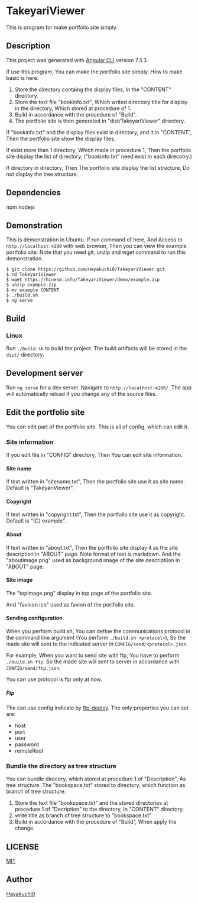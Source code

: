 # TakeyariViewer

This is program for make portfolio site simply.


## Description

This project was generated with [Angular CLI](https://github.com/angular/angular-cli) version 7.3.3.

If use this program, You can make the portfolio site simply.
How to make basic is here.

1. Store the directory containg the display files, In the "CONTENT" directory.
2. Store the text file "bookinfo.txt", Which writed directory title for display in the directory, Which stored at procedure of 1.
3. Build in accordance with the procedure of "Build".
4. The portfolio site is then generated in "dist/TakeyariViewer" directory.

If "bookinfo.txt" and the display files exist in directory, and it in "CONTENT", Then the portfolio site show the display files.

If exist more than 1 directory, Which made in procedure 1, Then the portfolio site display the list of directory. ("bookinfo.txt" need exist in each direcotry.)

If directory in directory, Then The portfolio site display the list structure, Do not display the tree structure.


## Dependencies

npm nodejs


## Demonstration

This is demonstration in Ubuntu.
If run command of here, And Access to `http://localhost:4200` with web browser, Then you can view the example portfolio site.
Note that you need git, unzip and wget command to run this demonstration.

```
$ git clone https://github.com/Hayakuchi0/TakeyariViewer.git
$ cd TakeyariViewer
$ wget https://hinesm.info/TakeyariViewer/demo/example.zip
$ unzip example.zip
$ mv example CONTENT
$ ./build.sh
$ ng serve
```


## Build

### Linux

Run `./build.sh` to build the project. The build artifacts will be stored in the `dist/` directory.


## Development server

Run `ng serve` for a dev server. Navigate to `http://localhost:4200/`. The app will automatically reload if you change any of the source files.


## Edit the portfolio site

You can edit part of the portfolio site.
This is all of config, which can edit it.

### Site information

If you edit file in "CONFIG" directory, Then You can edit site information.

#### Site name

If text written in "sitename.txt", Then the portfolio site use it as site name.
Default is "TakeyariViewer".

#### Copyright

If text written in "copyright.txt", Then the portfolio site use it as copyright.
Default is "(C) example".

#### About

If text written in "about.txt", Then the portfolio site display it as the site description in "ABOUT" page.
Note format of text is markdown.
And the "aboutimage.png" used as background image of the site descriptiion in "ABOUT" page.

#### Site image

The "topimage.png" display in top page of the portfolio site.

And "favicon.ico" used as favion of the portfolio site.

#### Sending configuration

When you perform build.sh, You can define the communications protocol in the command line argument (You perform `./build.sh <protocol>`), So the made site will sent to the indicated server in `CONFIG/send/<protocol>.json`.

For example, When you want to send site with ftp, You have to perform `./build.sh ftp`. So the made site will sent to server in accordance with `CONFIG/send/ftp.json`.

You can use protocol is ftp only at now.

##### Ftp

The can use config indicate by [ftp-deploy](https://www.npmjs.com/package/ftp-deploy).
The only properties you can set are:
* host
* port
* user
* password
* remoteRoot

### Bundle the directory as tree structure

You can bundle direcory, which stored at procedure 1 of "Description", As tree structure.
The "bookspace.txt" stored to directory, which function as branch of tree structure. 

1. Store the text file "bookspace.txt" and the stored directories at procedure 1 of "Decription" to the directory, In "CONTENT" directory.
2. write title as branch of tree structure to "bookspace.txt"
3. Build in accordance with the procedure of "Build", When apply the change.

## LICENSE

[MIT](https://github.com/Hayakuchi0/TakeyariViewer/blob/master/LICENSE)


## Author

[Hayakuchi0](https://github.com/Hayakuchi0/)
